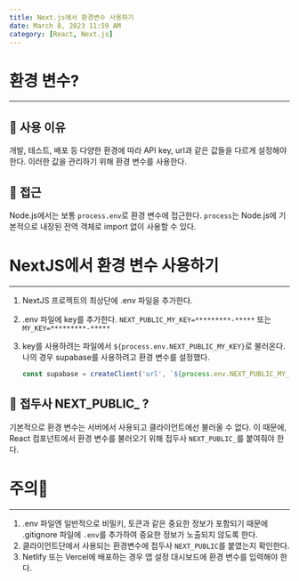 ```yaml
---
title: Next.js에서 환경변수 사용하기
date: March 8, 2023 11:59 AM
category: [React, Next.js]
---
```


# 환경 변수?

---

## 🔎 사용 이유

개발, 테스트, 배포 등 다양한 환경에 따라 API key, url과 같은 값들을 다르게 설정해야 한다. 이러한 값을 관리하기 위해 환경 변수를 사용한다. 

## 🔎 접근

Node.js에서는 보통 `process.env`로 환경 변수에 접근한다. `process`는 Node.js에 기본적으로 내장된 전역 객체로 import 없이 사용할 수 있다.

# NextJS에서 환경 변수 사용하기

---

1. NextJS 프로젝트의 최상단에 .env 파일을 추가한다. 
2. .env 파일에 key를 추가한다.
`NEXT_PUBLIC_MY_KEY=*********-*****` 또는 `MY_KEY=*********-*****`
3. key를 사용하려는 파일에서 ``${process.env.NEXT_PUBLIC_MY_KEY}``로 불러온다.
나의 경우 supabase를 사용하려고 환경 변수를 설정했다.
    
    ```jsx
    const supabase = createClient('url', `${process.env.NEXT_PUBLIC_MY_KEY}`)
    ```
    

## 🔎 접두사 NEXT_PUBLIC_ ?

기본적으로 환경 변수는 서버에서 사용되고 클라이언트에선 불러올 수 없다. 이 때문에, React 컴포넌트에서 환경 변수를 불러오기 위해 접두사 `NEXT_PUBLIC_`를 붙여줘야 한다. 

# 주의🚨

---

1. .env 파일엔 일반적으로 비밀키, 토큰과 같은 중요한 정보가 포함되기 때문에 .gitignore 파일에 `.env`를 추가하여 중요한 정보가 노출되지 않도록 한다. 
2. 클라이언트단에서 사용되는 환경변수에 접두사 `NEXT_PUBLIC`를 붙였는지 확인한다.
3. Netlify 또는 Vercel에 배포하는 경우 앱 설정 대시보드에 환경 변수를 입력해야 한다.
